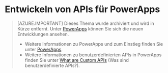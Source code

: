 <properties
	pageTitle="Entwickeln von APIs für PowerApps Enterprise | Microsoft Azure"
	description="Erstellen oder Bereitstellen benutzerdefinierter APIs für PowerApps"
	services=""
    suite="powerapps"
	documentationCenter="" 
	authors="rajram"
	manager="erikre"
	editor=""/>

<tags
   ms.service="powerapps"
   ms.devlang="na"
   ms.topic="article"
   ms.tgt_pltfrm="na"
   ms.workload="na" 
   ms.date="05/02/2016"
   ms.author="rajram"/>

# Entwickeln von APIs für PowerApps

> [AZURE.IMPORTANT] Dieses Thema wurde archiviert und wird in Kürze entfernt. Unter [PowerApps](https://powerapps.microsoft.com) können Sie sich die neuen Entwicklungen ansehen.
> 
> - Weitere Informationen zu PowerApps und zum Einstieg finden Sie unter [PowerApps](https://powerapps.microsoft.com).  
> - Weitere Informationen zu benutzerdefinierten APIs in PowerApps finden Sie unter [What are Custom APIs](https://powerapps.microsoft.com/tutorials/register-custom-api/) (Was sind benutzerdefinierte APIs?). 

<!--Archived
You can create or develop your own API that can be used within PowerApps. The steps include:

- Build and deploy your API
- Author [Swagger 2.0](http://swagger.io/) API definition for your API

This topic lists these steps. 

## Step 1: Build and deploy your API

Building and deploying an API for PowerApps is just like creating any API. You can choose your favorite programming language and framework. You can also choose to host your API anywhere. We recommend you host it in the same PowerApps' app service environment as [API app](https://azure.microsoft.com/services/app-service/api/).

The following articles show you how to build and deploy a .Net, Java, or Node.js API in the app service environment:

- [Build and deploy a .NET in Azure App Service](../app-service-api/app-service-api-dotnet-get-started.md)
- [Build and deploy a Java API app in Azure App Service](../app-service-api/app-service-api-java-api-app.md)
- [Build and deploy a Node.js API app in Azure App Service](../app-service-api/app-service-api-nodejs-api-app.md)


## Step 2: Author Swagger 2.0 API definition for your API

If you follow one of the referenced articles in *Step 1*, a standard Swagger 2.0 API definition is generated automatically for your API. To optimize it for PowerApps, you can optionally customize the generaged Swagger 2.0 API definition using the following schema extensions.

To learn how to customize Swagger 2.0 API definition in general, see [Customize Swashbuckle-generated API definitions](../app-service-api/app-service-api-dotnet-swashbuckle-customize.md).

### Schema extensions
In addition to the swagger automatically-generated by Swashbuckle, there are some additional swagger extensions available when creating an API for PowerApps. This section lists and describes these extensions. 

##### x-ms-summary
A string that describes the display names for entities that do not have a summary field defined in the Swagger spec. **Parameter names** is an example. 

##### x-ms-visibility
This value describes whether the entity is displayed in the Logic Flow designer. The following values are available: 

- “none” (default)
- “advanced”
- “internal” - Logic Flow designer does not show these operations

If an operation is marked as "important", the Logic Flow client is expected to highlight these operations.

##### x-ms-trigger
Defines whether this operation can be used as a trigger in the Logic Flow. Options include:
	
- none (default): The operation cannot be used as a trigger.
- single: This operation can also be used as a trigger.
- batched: This operation can be used as a trigger.  In addition, this operation responds with a JSON  'array' of objects, and the Logic Flow fires a trigger for each item in the array.


##### x-ms-dynamic-values
This is a hint to the Logic Flow designer that the API provides a list of dynamically allowed values for this parameter. The Logic Flow designer can invoke an operation as defined by the value of this field, and extract the possible values from the result.  The Logic Flow designer can then display these values as options to the end user.  

The value is an object that contains the following properties:
	
- operationId: A string that matches the operationId for the operation that is invoked
- parameters: An object whose properties define the parameters required for the operation
- value-collection: A path string that evaluates to an array of objects in the response payload
- value-path: A path string in the object inside "value-collection" that refers to the value for the parameter.
- value-title: A path string in the object inside "value-collection" that refers to a description for the value.


Example:

```javascript
"/api/tables/{table}/items": {
  "post": {
    "operationId": "TableData_CreateItem",
    "summary": "Create an object in {Salesforce}",
    "parameters": [
      {
        "name": "table",
        "x-ms-summary": "Object Type",
        "x-ms-dynamic-values": {
          "operationId": "TableMetadata_ListTables",      // operation that needs to be invoked
          "parameters": { },                              // parameters for the above operation, if any
          "value-collection": "values",                   // field that contains the collection
          "value-path": "Name",                           // field that contains the value
          "value-title": "DisplayName"                    // field that contains a display name for the value
      }
      // ...
    ]
    // ...
  }
  // ...
}
```

In the above example, the swagger defines an operation called _TableData_CreateItem_ that creates a new object in Salesforce. 

Salesforce has a lot of built-in objects. _x-ms-dynamic-values_ is used here to help the designer figure out the list of the built in Salesforce objects. It obtains it by calling _TableMetadata_ListTables_.

##### x-ms-dynamic-schema
This is a hint to the Logic Flow designer that the schema for this parameter (or response) is dynamic in nature.  It can invoke an operation as defined by the value of this field, and discover the schema dynamically.  It can then display an appropriate UI to take inputs from the user or display available fields.

Example:

```javascript
{
  "name": "item",
  "in": "body",
  "required": true,
  "x-ms-dynamic-schema": {
    "operationId": "Metadata_GetTableSchema",
    "parameters": {
      "tablename": "{table}"              // the value that the user has selected from the above parameter
    },
    "value-path": "Schema"                // the field that contains the JSON schema
  }
},
```

This is useful in scenarios where the inputs to an operation are dynamic. For example, consider the case of SQL. The schema of each table is different. So when a user selects a particular table, the Logic Flow designer needs to understand the structure of the table so that it can display the column names. In this context, if the swagger definition has _x-ms-dynamic-schema_, it calls the corresponding operation to fetch the schema.
-->

<!---HONumber=AcomDC_0504_2016-->